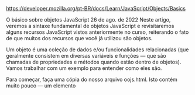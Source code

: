 https://developer.mozilla.org/pt-BR/docs/Learn/JavaScript/Objects/Basics


O básico sobre objetos JavaScript
26 de ago. de 2022
Neste artigo, veremos a sintaxe fundamental de objetos JavaScript e revisitaremos alguns recursos JavaScript vistos anteriormente no curso, reiterando o fato de que muitos dos recursos que você já utilizou são objetos.

Um objeto é uma coleção de dados e/ou funcionalidades relacionadas (que geralmente consistem em diversas variáveis e funções — que são chamadas de propriedades e métodos quando estão dentro de objetos). Vamos trabalhar com um exemplo para entender como eles são.

Para começar, faça uma cópia do nosso arquivo oojs.html. Isto contém muito pouco — um elemento <script> para escrevermos nosso código-fonte. Vamos usar isto como base para explorar a sintaxe básica do objeto. Ao trabalhar com este exemplo, você deve ter seu console de ferramentas de desenvolvedor JavaScript aberto e pronto para digitar alguns comandos.

Como acontece com muitas coisas em JavaScript, a criação de um objeto geralmente começa com a definição e a inicialização de uma variável. Tente digitar o código a seguir no arquivo que você baixou, salve e atualize:

Se você inserir pessoa no seu console JS e pressionar o botão, deverá obter o seguinte resultado:

Parabéns, você acabou de criar seu primeiro objeto. Tarefa concluída! Mas este é um objeto vazio, então não podemos fazer muita coisa com isso. Vamos atualizar nosso objeto para ficar assim:

var pessoa = {
  nome: ['Bob', 'Smith'],
  idade: 32,
  sexo: 'masculino',
  interesses: ['música', 'esquiar'],
  bio: function() {
    alert(this.nome[0] + ' ' + this.nome[1] + ' tem ' + this.idade + ' anos de idade. Ele gosta de ' + this.interesses[0] + ' e ' + this.interesses[1] + '.');
  },
  saudacao: function() {
    alert('Oi! Eu sou ' + this.nome[0] + '.');
  }
};
Depois de salvar e atualizar, tente inserir alguns dos itens a seguir no console JavaScript no devtools do seu navegador:

pessoa.nome
pessoa.nome[0]
pessoa.idade
pessoa.interesses[1]
pessoa.bio()
pessoa.saudacao()

Agora você tem alguns dados e funcionalidades dentro de seu objeto e é capaz de acessá-los com uma sintaxe simples e agradável!

Nota: Se você está tendo problemas para fazer isto funcionar, tente comparar seu código com a nossa versão — veja oojs-finished.html (ou veja um exemplo funcionando). O exemplo lhe dará uma tela em branco, mas tudo bem — novamente, abra seu devtools e tente digitar os comandos acima para ver a estrutura do objeto.

Então, o que está acontecendo? Bem, um objeto é composto de vários membros, cada um com um nome (ex.: nome e idade vistos acima), e um valor (ex.: ['Bob', 'Smith'] e 32). Cada par nome/valor deve ser separado por uma vírgula e o nome e valor, em cada caso, separados por dois pontos. A sintaxe sempre segue esse padrão:

var nomeDoObjeto = {
  nomeMembro1: valorMembro1,
  nomeMembro2: valorMembro2,
  nomeMembro3: valorMembro3
};
O valor de um membro do objeto pode ser praticamente qualquer coisa. Em nosso objeto pessoa, temos uma string, um número, dois arrays e duas functions. Os primeiros quatro são data items (dados) e são referenciados como propriedades do objeto. Enquanto os dois últimos itens são funções que permitem que o objeto faça algo com esses dados. São chamados de métodos do objeto.

Um objeto como esse é chamado de objeto literal — ao pé da letra, escrevemos o conteúdo do objeto conforme o criamos. Isto está em contraste com objetos instanciados de classes, que veremos mais adiante.

É muito comum criar um objeto usando um objeto literal quando você deseja transferir uma série de itens de dados relacionados estruturados de alguma maneira, por exemplo, enviando uma solicitação para o servidor para ser colocado em um banco de dados. Enviar um único objeto é muito mais eficiente do que enviar vários itens individualmente, e é mais fácil trabalhar com um array, quando você deseja identificar itens individuais pelo nome.

Acima, você acessou as propriedades de objetos e métodos usando notação de ponto. O objeto nome (pessoa) atua como namespace (espaço de nomes) — ele deve ser digitado primeiro para que você acesse qualquer coisa encapsulada dentro do objeto. Depois você escreve um ponto, então o item que quer acessar — isso pode ser o nome de uma simples propriedade, um item de um array ou a chamada para um dos métodos do objeto, por exemplo:

pessoa.idade
pessoa.interesse[1]
pessoa.bio()
É até possível fazer o valor de um membro de um objeto ser outro objeto. Por exemplo, tente alterar o nome do membro de:

para

nome : {
  primeiro: 'Bob',
  ultimo: 'Smith'
},
Aqui estamos efetivamente criando um sub-namespace. Parece difícil, mas não é — para acessar esses itens você apenas precisa encadear mais um passo ao final de outro ponto. Tente isso aqui no console:

pessoa.nome.primeiro
pessoa.nome.ultimo
Importante: Nesse ponto você também precisará revisar seus métodos e mudar quaisquer instâncias de

para

nome.primeiro
nome.ultimo
Caso contrário seus métodos não funcionarão.

Há outra forma de acessar propriedades do objeto — usando notação de colchetes. Ao invés desses:

pessoa.idade
pessoa.nome.primeiro
Você pode usar:

pessoa['idade']
pessoa['nome']['primeiro']
Fica muito parecido com a maneira que acessamos itens de um array, e é basicamente a mesma coisa, só que ao invés de usarmos um número de índice para selecionar um item, usamos o nome associado a cada valor. Não é por menos que objetos às vezes são chamados de arrays associativos — eles mapeiam strings a valores do mesmo modo que arrays mapeiam números a valores.

Até agora nós apenas procuramos receber (ou apanhar) membros de objetos — podemos também setar (atualizar) o valor de membros de objetos simplesmente declarando o membro que queremos setar (usando notação de ponto ou colchete), tipo assim:

pessoa.idade = 45;
pessoa['nome']['ultimo'] = 'Cratchit';
Tente escrever as linhas acima e então apanhar seus membros novamente para ver como mudaram. Assim:

pessoa.idade
pessoa['nome']['ultimo']
Não podemos apenas atualizar valores existentes de propriedades e métodos; podemos também criar membros completamente novos. Tente isso aqui no console:

pessoa['olhos'] = 'castanho'.
pessoa.despedida = function() { alert( "Adeus a todos!" ); }
Podemos testar nossos novos membros:

pessoa['olhos'];
pessoa.despedida();
Um aspecto útil de notação de colchetes é que ela pode ser usadada não apenas para setar valores dinamicamente, mas também nomes de membros. Vamos dizer que queremos que usuários possam armazenar tipos de valores personalizados em seus dados de 'pessoa', digitando o nome e o valor do membro em dois inputs de texto. Podemos obter esses valores dessa forma:

var myDataName = nameInput.value;
var myDataValue = nameValue.value;
Podemos, então, adicionar esse novo nome e valor ao objeto pessoa assim:

pessoa[myDataName] = myDataValue;
Para testar isso, tente adicionar as seguinte linhas em seu código, abaixo do fechamento da chaves do objeto pessoa :

var myDataName = 'altura';
var myDataValue = '1.75m';
pessoa[myDataName] = myDataValue;
Agora tente salvar e atualizar, entrando o seguinte no seu input de texto:

Adicionar uma propriedade a um objeto usando o método acima não é possível com a notação ponto, que só aceita um nome de membro literal, não aceita valor de variável apontando para um nome.

Você pode ter reparado algo levemente estranho em nossos métodos. Olhe esse aqui, por exemplo:

saudacao: function(){
  alert("Oi! Meu nome é " + this.nome.primeiro + ".");
}
Você deve estar se perguntando o que é o "this". A palavra-chave this se refere ao objeto atual em que o código está sendo escrito — nesse caso o this se refere a pessoa. Então por que simplesmente não escrever pessoa? Como verá no artigo Orientaçã a objeto em JavaScript para iniciantes, quando começamos a criar funções construtoras, etc, o this é muito útil — sempre lhe assegurará que os valores corretos estão sendo usados quando o contexto de um membro muda (exemplo: duas instâncias diferentes do objeto pessoa podem ter diferentes nomes, mas vão querer usar seu próprio nome ao usar a saudação).

Vamos ilustrar o que queremos dizer com um par de objetos pessoa:

var pessoa1 = {
  nome: 'Chris',
  saudacao: function() {
    alert('Oi! Meu nome é ' + this.nome + '.');
  }
}

var pessoa2 = {
  nome: 'Brian',
  saudacao: function() {
    alert('Oi! Meu nome é ' + this.nome + '.');
  }
} 
Neste caso, pessoa1.saudacao() gerará "Oi! Meu nome é Chris."; No entanto, pessoa2.saudacao() retornará "Oi! Meu nome é Brian.", mesmo que os códigos dos métodos sejam idênticos. Como dissemos antes, o this é igual ao código do objeto dentro dele — não é exatamente útil quando estamos escrevendo objetos literais na mão, mas é realmente incrível quando adicionamos objetos gerados dinamicamente (por exemplo usando construtores). Tudo ficará mais claro mais para frente.

Enquanto passava por esses exemplos, você provavelmente andou pensando que essa notação de ponto que estamos usando é muito familiar. Isso é porque você vem usando isso durante todo o curso! Todas as vezes que trabalhamos num exemplo que usa uma API interna do navegador ou objetos Javascript, estamos usando objetos, porque esses recursos são construídos usando exatamente o mesmo tipo de estrutura de objetos que vimos aqui, embora mais complexos do que nossos exemplos básicos.

Então quando usamos métodos de strings como:

Estamos usando um método disponível na instância da class String. Toda vez que você cria uma string em seu código, essa string é automaticamente criada como uma instância de String, e, portanto, possui vários métodos e propriedades comuns que estão disponíveis para ela.

Quando você acessa o document object model usando linhas como estas:

var minhaDiv = document.createElement('div');
var meuVideo = document.querySelector('video');
Você está usando métodos disponíveis na instância da class Document. Cada vez que a página é recarrecada, uma instância de Document é criada, chamando document, que representa a estrutura inteira da página, conteúdo e outros recursos como sua URL. Novamente, isso significa que ela tem vários métodos e propriedades disponíveis nela.

O mesmo pode ser dito de basicamente qualquer outro objeto/API embutido que esteja usando — Array, Math, etc.

Note que Objetos/APIs embutidos nem sempre criam instâncias de objetos automaticamente. Por exemplo, a API de Notificações — que permite que navegadores modernos disparem notificações de sistema — requerem que você inicialize uma nova instância de objeto usando o construtor para cada notificação que queira disparar. Tente entrar o seguinte no seu console Javascript:

var minhaNotificacao = new Notification('Hello!');
Novamente, olharemos constructores num artigo mais na frente.

Nota: É útil pensar sobre como os objetos se comunicam passando mensagens - quando um objeto precisa de outro objeto para realizar algum tipo de ação, ele freqüentemente enviará uma mensagem para outro objeto através de um de seus métodos e aguardará uma resposta, que reconhecemos como um valor de retorno.

Você chegou ao fim desse artigo,entretanto você consegue lembrar as informações mais importantes? Você pode encontrar mais testes para verificar se você consolidou as informações antes que você siga adiante — veja Test your skills: Object basics.

Parabéns, você chegou ao final de nosso primeiro artigo sobre objetos JS - agora você deve ter uma boa ideia de como trabalhar com objetos em Javascript - incluindo criar seus próprio objetos simples. Você também deve perceber que objetos são muito úteis como estruturas para armazenar dados e funcionalidades relacionadas - se tentar rastrear todas as propriedades e métodos do nosso objeto pessoa como variáveis e funções separadas, isso seria ineficiente e frustrante e correríamos o risco de termos outras variáveis e funções com o mesmo nome. Objetos nos permite manter informações guardadas em segurança em seus próprios pacotes, fora de perigo.

No próximo artigo vamos começar a ver a teoria de programação orientada a objetos (OOP) e em como suas técnicas podem ser usadas em Javascript.

